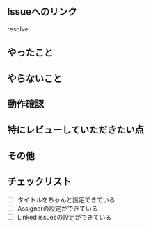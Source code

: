 ## Issueへのリンク
<!-- resolve: #Issue番号 -->
resolve: 

## やったこと
<!-- このプルリクで何をしたのか？ -->


## やらないこと
<!-- このプルリクでやらないことは何か？（あれば。無いなら「なし」でOK）（やらない場合は、いつやるのかを明記する。） -->


## 動作確認
<!-- どのような動作確認を行ったのか？結果はどうか？ -->


## 特にレビューしていただきたい点



## その他
<!-- レビュワーへの参考情報（実装上の懸念点や注意点などあれば記載）（あれば。無いなら「なし」でOK）-->

## チェックリスト

- [ ] タイトルをちゃんと設定できている
- [ ] Assignerの設定ができている
- [ ] Linked issuesの設定ができている
